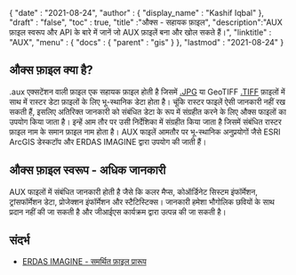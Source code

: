{
  "date" : "2021-08-24",
  "author" : {
    "display_name" : "Kashif Iqbal"
},
  "draft" : "false",
  "toc" : true,
  "title" :"औक्स - सहायक फ़ाइल",
  "description":"AUX फ़ाइल स्वरूप और API के बारे में जानें जो AUX फ़ाइलें बना और खोल सकते हैं।",
  "linktitle" : "AUX",
  "menu" : {
    "docs" : {
      "parent" : "gis"
}
},
  "lastmod" : "2021-08-24"
}

## औक्स फ़ाइल क्या है?

.aux एक्सटेंशन वाली फ़ाइल एक सहायक फ़ाइल होती है जिसमें [.JPG](/hi/image/jpeg/) या GeoTIFF [.TIFF](/hi/image/tiff/) फ़ाइलों में साथ में रास्टर डेटा फ़ाइलों के लिए भू-स्थानिक डेटा होता है। चूंकि रास्टर फाइलें ऐसी जानकारी नहीं रख सकती हैं, इसलिए अतिरिक्त जानकारी को संबंधित डेटा के रूप में संग्रहीत करने के लिए औक्स फाइलों का उपयोग किया जाता है। इन्हें आम तौर पर उसी निर्देशिका में संग्रहीत किया जाता है जिसमें संबंधित रास्टर फ़ाइल नाम के समान फ़ाइल नाम होता है। AUX फाइलें आमतौर पर भू-स्थानिक अनुप्रयोगों जैसे ESRI ArcGIS डेस्कटॉप और ERDAS IMAGINE द्वारा उपयोग की जाती हैं।

## औक्स फ़ाइल स्वरूप - अधिक जानकारी

AUX फाइलों में संबंधित जानकारी होती है जैसे कि कलर मैप्स, कोऑर्डिनेट सिस्टम इंफॉर्मेशन, ट्रांसफॉर्मेशन डेटा, प्रोजेक्शन इंफॉर्मेशन और स्टैटिस्टिक्स। जानकारी हमेशा भौगोलिक छवियों के साथ प्रदान नहीं की जा सकती है और जीआईएस कार्यक्रम द्वारा उत्पन्न की जा सकती है।

## संदर्भ

* [ERDAS IMAGINE - समर्थित फ़ाइल प्रारूप](https://www.hexagongeospatial.com/products/power-portfolio/erdas-imagine#imagine-technical-documents)

